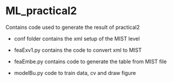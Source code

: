 # ML_practical2

Contains code used to generate the result of practical2

- conf folder
contains the xml setup of the MIST level

- feaExv1.py
contains the code to convert xml to MIST

- feaEmbe.py
contains code to generate the table from MIST file

- modelBu.py
code to train data, cv and draw figure

